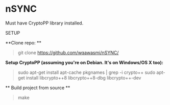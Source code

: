 # nSYNC
Must have CryptoPP library installed.

SETUP

**Clone repo: **
> git clone https://github.com/wqawasmi/nSYNC/
   
**Setup CryptoPP (assuming you're on Debian. It's on Windows/OS X too):**
> sudo apt-get install apt-cache pkgnames | grep -i crypto++
> sudo apt-get install libcrypto++8 libcrypto++8-dbg libcrypto++-dev
  
 ** Build project from source **
 > make
